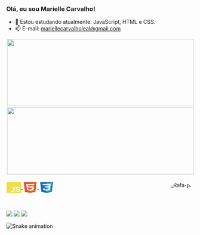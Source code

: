 ### Olá, eu sou Marielle Carvalho!
- 🌱 Estou estudando atualmente: JavaScript, HTML e CSS.
- 📫 E-mail: mariellecarvalholeal@gmail.com

<div align="center">
  <a href="https://github.com/mariellecarvalholeal">
  <img height="180" width="500" src="https://github-readme-stats.vercel.app/api?username=mariellecarvalholeal&show_icons=true&theme=nord&include_all_commits=true&count_private=true"/>
  <img height="180" width="500" src="https://github-readme-stats.vercel.app/api/top-langs/?username=mariellecarvalholeal&layout=compact&langs_count=7&theme=nord"/>
</div>
  
<div style="display: inline_block"><br>
  <img align="center" alt="Rafa-Js" height="30" width="40" src="https://raw.githubusercontent.com/devicons/devicon/master/icons/javascript/javascript-plain.svg">
  <img align="center" alt="Rafa-HTML" height="30" width="40" src="https://raw.githubusercontent.com/devicons/devicon/master/icons/html5/html5-original.svg">
  <img align="center" alt="Rafa-CSS" height="30" width="40" src="https://raw.githubusercontent.com/devicons/devicon/master/icons/css3/css3-original.svg">
  <img align="right" alt="Rafa-pic" height="150" style="border-radius:50px;" src="https://media.discordapp.net/attachments/781192959290769428/949048728399015936/output_7p1ZMX.gif?width=432&height=432">
  
</div>
  
  ##
  
  <div> 
  <br> <a href="https://instagram.com/mariellecarvalhol" target="_blank"><img src="https://img.shields.io/badge/-Instagram-%23E4405F?style=for-the-badge&logo=instagram&logoColor=white" target="_blank"></a>
  <a href = "mailto:mariellecarvalholeal@gmail.com"><img src="https://img.shields.io/badge/-Gmail-%23333?style=for-the-badge&logo=gmail&logoColor=white" target="_blank"></a>
  <a href="https://www.linkedin.com/in/mariellecarvalhol/" target="_blank"><img src="https://img.shields.io/badge/-LinkedIn-%230077B5?style=for-the-badge&logo=linkedin&logoColor=white" target="_blank"></a> 
 
  ![Snake animation](https://github.com/mariellecarvalholeal/mariellecarvalholeal/blob/output/github-contribution-grid-snake.svg)
 
</div>
